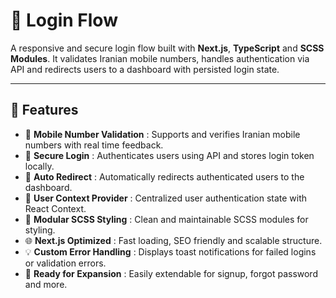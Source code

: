 # 🔑 Login Flow

A responsive and secure login flow built with **Next.js**, **TypeScript** and **SCSS Modules**. It validates Iranian mobile numbers, handles authentication via API and redirects users to a dashboard with persisted login state.

---

## 🚀 Features

- 📱 **Mobile Number Validation** : Supports and verifies Iranian mobile numbers with real time feedback.  
- 🔐 **Secure Login** : Authenticates users using API and stores login token locally.  
- 🔁 **Auto Redirect** : Automatically redirects authenticated users to the dashboard.  
- 👤 **User Context Provider** : Centralized user authentication state with React Context.  
- 🎨 **Modular SCSS Styling** : Clean and maintainable SCSS modules for styling.  
- 🌐 **Next.js Optimized** : Fast loading, SEO friendly and scalable structure.  
- 💡 **Custom Error Handling** : Displays toast notifications for failed logins or validation errors.  
- 🧪 **Ready for Expansion** : Easily extendable for signup, forgot password and more.
